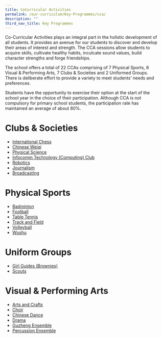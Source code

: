 ```yaml
---
title: CoCurricular Activities
permalink: /our-curriculum/Key-Programmes/cca/
description: ""
third_nav_title: Key Programmes
---
```

Co-Curricular Activities plays an integral part in the holistic development of all students. It provides an avenue for our students to discover and develop their areas of interest and strength. The CCA sessions allow students to acquire skills, cultivate healthy habits, inculcate sound values, build character strengths and forge friendships.

The school offers a total of 22 CCAs comprising of 7 Physical Sports, 6 Visual & Performing Arts, 7 Clubs & Societies and 2 Uniformed Groups. There is deliberate effort to provide a variety to meet students’ needs and preferences.

Students have the opportunity to exercise their option at the start of the school year in the choice of their participation. Although CCA is not compulsory for primary school students, the participation rate has maintained an average of about 80%.

# Clubs & Societies
* [International Chess](/ccas/chess)
* [Chinese Weiqi](/ccas/chineseweiqi)
* [Physical Science](/ccas/physicalscience)
* [Infocomm Technology (Computing) Club](/ccas/Clubs-and-Societies/computingclub)
* [Robotics](/ccas/Clubs-and-Societies/robotics)
* [Journalism](/ccas/Clubs-and-Societies/journalism)
* [Broadcasting](/ccas/Clubs-and-Societies/broadcasting)

# Physical Sports
* [Badminton](/ccas/Physical-Sports/badminton)
* [Football](/ccas/Physical-Sports/football)
* [Table Tennis](/ccas/Physical-Sports/tabletennis)
* [Track and Field](/ccas/Physical-Sports/trackandfield)
* [Volleyball](/ccas/Physical-Sports/volleyball)
* [Wushu](/ccas/Physical-Sports/wushu)

# Uniform Groups
* [Girl Guides (Brownies)](/ccas/Uniform-Groups/brownies)
* [Scouts](/ccas/Uniform-Groups/scouts)

# Visual & Performing Arts
* [Arts and Crafts](/ccas/Visual-and-Performing-Arts/artsandcrafts)
* [Choir](/ccas/Visual-and-Performing-Arts/choir)
* [Chinese Dance](/ccas/Visual-and-Performing-Arts/chinesedance)
* [Drama](/ccas/Visual-and-Performing-Arts/drama)
* [Guzheng Ensemble](/ccas/Visual-and-Performing-Arts/guzhengensemble)
* [Percussion Ensemble](/ccas/Visual-and-Performing-Arts/percussionensemble)